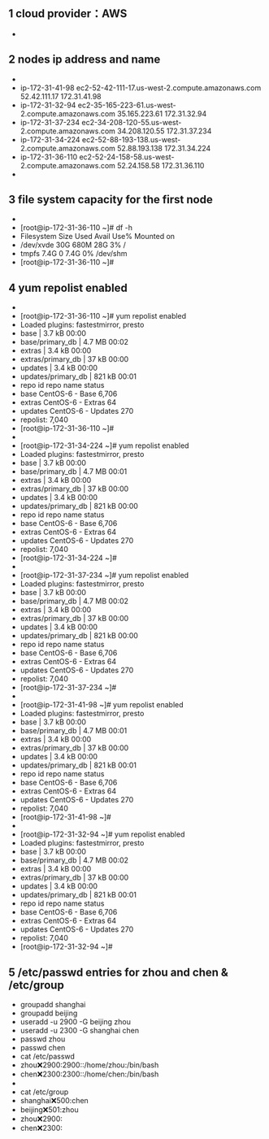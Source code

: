 ## 1 cloud provider：AWS
* 
## 2 nodes ip address and name
* 
* ip-172-31-41-98   ec2-52-42-111-17.us-west-2.compute.amazonaws.com   52.42.111.17   172.31.41.98
* ip-172-31-32-94   ec2-35-165-223-61.us-west-2.compute.amazonaws.com  35.165.223.61  172.31.32.94
* ip-172-31-37-234  ec2-34-208-120-55.us-west-2.compute.amazonaws.com  34.208.120.55  172.31.37.234
* ip-172-31-34-224  ec2-52-88-193-138.us-west-2.compute.amazonaws.com  52.88.193.138  172.31.34.224
* ip-172-31-36-110 ec2-52-24-158-58.us-west-2.compute.amazonaws.com   52.24.158.58   172.31.36.110
* 
## 3 file system capacity for the first node
* 
* [root@ip-172-31-36-110 ~]# df -h
* Filesystem      Size  Used Avail Use% Mounted on
* /dev/xvde        30G  680M   28G   3% /
* tmpfs           7.4G     0  7.4G   0% /dev/shm
* [root@ip-172-31-36-110 ~]# 
## 4 yum repolist enabled
* 
* [root@ip-172-31-36-110 ~]# yum repolist enabled 
* Loaded plugins: fastestmirror, presto
* base                                                     | 3.7 kB     00:00     
* base/primary_db                                          | 4.7 MB     00:02     
* extras                                                   | 3.4 kB     00:00     
* extras/primary_db                                        |  37 kB     00:00     
* updates                                                  | 3.4 kB     00:00     
* updates/primary_db                                       | 821 kB     00:01     
* repo id                        repo name                                  status
* base                           CentOS-6 - Base                            6,706
* extras                         CentOS-6 - Extras                             64
* updates                        CentOS-6 - Updates                           270
* repolist: 7,040
* [root@ip-172-31-36-110 ~]# 
*
* [root@ip-172-31-34-224 ~]# yum repolist enabled
* Loaded plugins: fastestmirror, presto
* base                                                                                        | 3.7 kB     00:00     
* base/primary_db                                                                             | 4.7 MB     00:01     
* extras                                                                                      | 3.4 kB     00:00     
* extras/primary_db                                                                           |  37 kB     00:00     
* updates                                                                                     | 3.4 kB     00:00     
* updates/primary_db                                                                          | 821 kB     00:00     
* repo id                                          repo name                                                   status
* base                                             CentOS-6 - Base                                             6,706
* extras                                           CentOS-6 - Extras                                              64
* updates                                          CentOS-6 - Updates                                            270
* repolist: 7,040
* [root@ip-172-31-34-224 ~]# 
* 
* [root@ip-172-31-37-234 ~]# yum repolist enabled
* Loaded plugins: fastestmirror, presto
* base                                                                                        | 3.7 kB     00:00     
* base/primary_db                                                                             | 4.7 MB     00:02     
* extras                                                                                      | 3.4 kB     00:00     
* extras/primary_db                                                                           |  37 kB     00:00     
* updates                                                                                     | 3.4 kB     00:00     
* updates/primary_db                                                                          | 821 kB     00:00     
* repo id                                          repo name                                                   status
* base                                             CentOS-6 - Base                                             6,706
* extras                                           CentOS-6 - Extras                                              64
* updates                                          CentOS-6 - Updates                                            270
* repolist: 7,040
* [root@ip-172-31-37-234 ~]# 
* 
* [root@ip-172-31-41-98 ~]# yum repolist enabled
* Loaded plugins: fastestmirror, presto
* base                                                                                        | 3.7 kB     00:00     
* base/primary_db                                                                             | 4.7 MB     00:01     
* extras                                                                                      | 3.4 kB     00:00     
* extras/primary_db                                                                           |  37 kB     00:00     
* updates                                                                                     | 3.4 kB     00:00     
* updates/primary_db                                                                          | 821 kB     00:01     
* repo id                                          repo name                                                   status
* base                                             CentOS-6 - Base                                             6,706
* extras                                           CentOS-6 - Extras                                              64
* updates                                          CentOS-6 - Updates                                            270
* repolist: 7,040
* [root@ip-172-31-41-98 ~]# 
* 
* [root@ip-172-31-32-94 ~]# yum repolist enabled
* Loaded plugins: fastestmirror, presto
* base                                                                                        | 3.7 kB     00:00     
* base/primary_db                                                                             | 4.7 MB     00:02     
* extras                                                                                      | 3.4 kB     00:00     
* extras/primary_db                                                                           |  37 kB     00:00     
* updates                                                                                     | 3.4 kB     00:00     
* updates/primary_db                                                                          | 821 kB     00:01     
* repo id                                          repo name                                                   status
* base                                             CentOS-6 - Base                                             6,706
* extras                                           CentOS-6 - Extras                                              64
* updates                                          CentOS-6 - Updates                                            270
* repolist: 7,040
* [root@ip-172-31-32-94 ~]# 
## 5 /etc/passwd entries for zhou and chen & /etc/group
 * groupadd  shanghai  
* groupadd  beijing  
* useradd -u 2900 -G beijing  zhou   
* useradd -u 2300 -G shanghai  chen
* passwd zhou  
* passwd chen  
* cat /etc/passwd
* zhou:x:2900:2900::/home/zhou:/bin/bash
* chen:x:2300:2300::/home/chen:/bin/bash
* 
* cat /etc/group
* shanghai:x:500:chen
* beijing:x:501:zhou
* zhou:x:2900:
* chen:x:2300:

